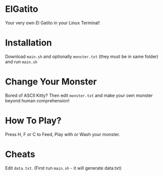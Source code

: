 # ElGatito
Your very own El Gatito in your Linux Terminal!

# Installation

Download `main.sh` and optionally `monster.txt` (they must be in same folder) and run `main.sh`

# Change Your Monster

Bored of ASCII Kitty? Then edit `monster.txt` and make your own monster beyond human comprehension!

# How To Play?

Press H, F or C to Feed, Play with or Wash your monster.

# Cheats

Edit `data.txt`.
(First run `main.sh` - it will generate data.txt)

